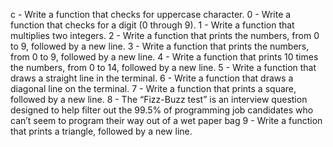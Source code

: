 c - Write a function that checks for uppercase character.
0 - Write a function that checks for a digit (0 through 9).
1 - Write a function that multiplies two integers.
2 - Write a function that prints the numbers, from 0 to 9, followed by a new line.
3 - Write a function that prints the numbers, from 0 to 9, followed by a new line.
4 - Write a function that prints 10 times the numbers, from 0 to 14, followed by a new line.
5 - Write a function that draws a straight line in the terminal.
6 - Write a function that draws a diagonal line on the terminal.
7 - Write a function that prints a square, followed by a new line.
8 - The “Fizz-Buzz test” is an interview question designed to help filter out the 99.5% of programming job candidates who can’t seem to program their way out of a wet paper bag
9 - Write a function that prints a triangle, followed by a new line.
